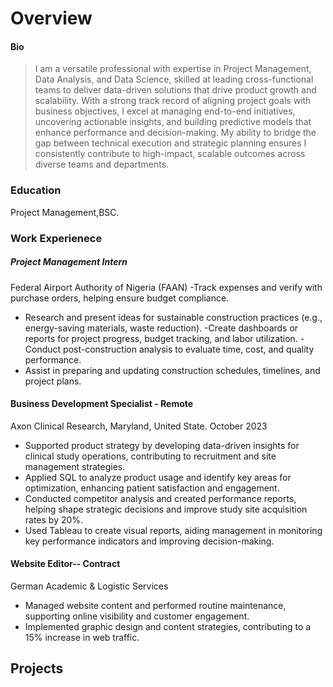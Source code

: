 # Overview 
#### Bio
> I am a versatile professional with expertise in Project Management, Data Analysis, and Data Science, skilled at leading cross-functional teams to deliver data-driven solutions that drive product growth and scalability. With a strong track record of aligning project goals with business objectives, I excel at managing end-to-end initiatives, uncovering actionable insights, and building predictive models that enhance performance and decision-making. My ability to bridge the gap between technical execution and strategic planning ensures I consistently contribute to high-impact, scalable outcomes across diverse teams and departments.


### Education
Project Management,BSC.

### Work Experienece

##### Project Management Intern
Federal Airport Authority of Nigeria (FAAN) 
-Track expenses and verify with purchase orders, helping ensure budget compliance.
- Research and present ideas for sustainable construction practices (e.g., energy-saving materials, waste reduction).
-Create dashboards or reports for project progress, budget tracking, and labor utilization.
-Conduct post-construction analysis to evaluate time, cost, and quality performance.
- Assist in preparing and updating construction schedules, timelines, and project plans.

#### Business Development Specialist - Remote
Axon Clinical Research, Maryland, United State.
October 2023 
- Supported product strategy by developing data-driven insights for clinical study operations, contributing to recruitment and site management strategies.
- Applied SQL to analyze product usage and identify key areas for optimization, enhancing patient satisfaction and engagement.
- Conducted competitor analysis and created performance reports, helping shape strategic decisions and improve study site acquisition rates by 20%.
- Used Tableau to create visual reports, aiding management in monitoring key performance indicators and improving decision-making.

#### Website Editor-- Contract  
German Academic & Logistic Services 
- Managed website content and performed routine maintenance, supporting online visibility and customer engagement.
- Implemented graphic design and content strategies, contributing to a 15% increase in web traffic.



## Projects
